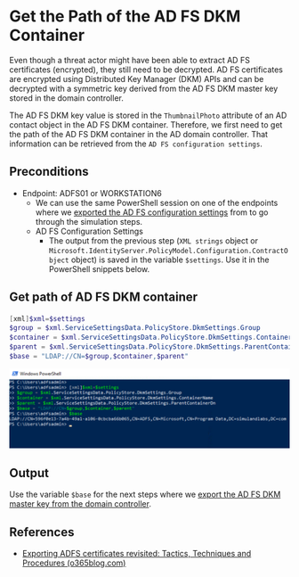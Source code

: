 # Get the Path of the AD FS DKM Container

Even though a threat actor might have been able to extract AD FS certificates (encrypted), they still need to be decrypted. AD FS certificates are encrypted using Distributed Key Manager (DKM) APIs and can be decrypted with a symmetric key derived from the AD FS DKM master key stored in the domain controller.

The AD FS DKM key value is stored in the `ThumbnailPhoto` attribute of an AD contact object in the AD FS DKM container. Therefore, we first need to get the path of the AD FS DKM container in the AD domain controller. That information can be retrieved from the `AD FS configuration settings`.

## Preconditions
* Endpoint: ADFS01 or WORKSTATION6
    * We can use the same PowerShell session on one of the endpoints where we [exported the AD FS configuration settings](exportADFSConfigurationSettings.md) from to go through the simulation steps.
    * AD FS Configuration Settings
        * The output from the previous step (`XML strings` object or `Microsoft.IdentityServer.PolicyModel.Configuration.ContractObject` object) is saved in the variable `$settings`. Use it in the PowerShell snippets below.

## Get path of AD FS DKM container

```PowerShell
[xml]$xml=$settings
$group = $xml.ServiceSettingsData.PolicyStore.DkmSettings.Group
$container = $xml.ServiceSettingsData.PolicyStore.DkmSettings.ContainerName
$parent = $xml.ServiceSettingsData.PolicyStore.DkmSettings.ParentContainerDn
$base = "LDAP://CN=$group,$container,$parent"
```

![](../../resources/images/simulate_detect/credential-access/exportADFSTokenSigningCertificate/2021-05-19_13_get_ad_dkm_path.png)

## Output

Use the variable `$base` for the next steps where we [export the AD FS DKM master key from the domain controller](exportADFSDKMMasterKeyFromDC.md).

## References
* [Exporting ADFS certificates revisited: Tactics, Techniques and Procedures (o365blog.com)](https://o365blog.com/post/adfs/)